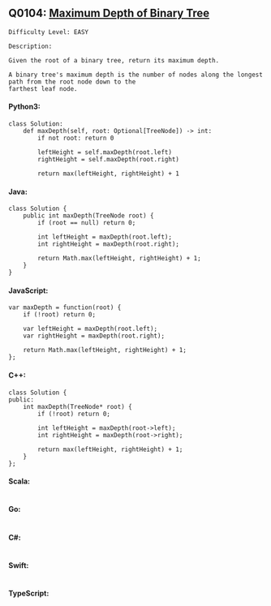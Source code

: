 ## Q0104: [Maximum Depth of Binary Tree](https://leetcode.com/problems/maximum-depth-of-binary-tree/)

```
Difficulty Level: EASY
```

```
Description:

Given the root of a binary tree, return its maximum depth.

A binary tree's maximum depth is the number of nodes along the longest path from the root node down to the
farthest leaf node.
```

#### Python3:

```
class Solution:
    def maxDepth(self, root: Optional[TreeNode]) -> int:
        if not root: return 0

        leftHeight = self.maxDepth(root.left)
        rightHeight = self.maxDepth(root.right)

        return max(leftHeight, rightHeight) + 1
```

#### Java:

```
class Solution {
    public int maxDepth(TreeNode root) {
        if (root == null) return 0;

        int leftHeight = maxDepth(root.left);
        int rightHeight = maxDepth(root.right);

        return Math.max(leftHeight, rightHeight) + 1;
    }
}
```

#### JavaScript:

```
var maxDepth = function(root) {
    if (!root) return 0;

    var leftHeight = maxDepth(root.left);
    var rightHeight = maxDepth(root.right);

    return Math.max(leftHeight, rightHeight) + 1;
};
```

#### C++:

```
class Solution {
public:
    int maxDepth(TreeNode* root) {
        if (!root) return 0;

        int leftHeight = maxDepth(root->left);
        int rightHeight = maxDepth(root->right);

        return max(leftHeight, rightHeight) + 1;
    }
};
```

#### Scala:

```

```

#### Go:

```

```

#### C#:

```

```

#### Swift:

```

```

#### TypeScript:

```

```